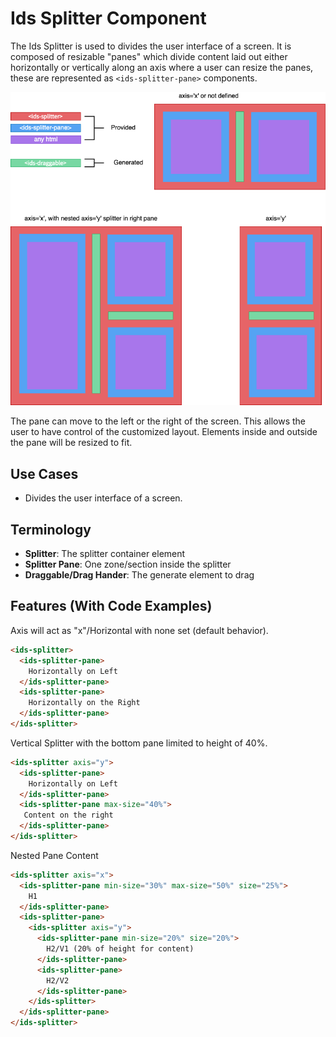 # Ids Splitter Component

The Ids Splitter is used to divides the user interface of a screen. It is composed of resizable "panes" which divide content laid out either horizontally or vertically
along an axis where a user can resize the panes, these are represented as `<ids-splitter-pane>` components.

![Different variations of IdsSplitterLayout](./doc/ids-splitter-markup-legend.png)

The pane can move to the left or the right of the screen. This allows the user to have control of the customized layout. Elements inside and outside the pane will be resized to fit.

## Use Cases

- Divides the user interface of a screen.

## Terminology

- **Splitter**: The splitter container element
- **Splitter Pane**: One zone/section inside the splitter
- **Draggable/Drag Hander**: The generate element to drag

## Features (With Code Examples)

Axis will act as "x"/Horizontal with none set (default behavior).

```html
<ids-splitter>
  <ids-splitter-pane>
    Horizontally on Left
  </ids-splitter-pane>
  <ids-splitter-pane>
    Horizontally on the Right
  </ids-splitter-pane>
</ids-splitter>
```

Vertical Splitter with the bottom pane limited to height of 40%.

```html
<ids-splitter axis="y">
  <ids-splitter-pane>
    Horizontally on Left
  </ids-splitter-pane>
  <ids-splitter-pane max-size="40%">
   Content on the right
  </ids-splitter-pane>
</ids-splitter>
```

Nested Pane Content

```html
<ids-splitter axis="x">
  <ids-splitter-pane min-size="30%" max-size="50%" size="25%">
    H1
  </ids-splitter-pane>
  <ids-splitter-pane>
    <ids-splitter axis="y">
      <ids-splitter-pane min-size="20%" size="20%">
        H2/V1 (20% of height for content)
      </ids-splitter-pane>
      <ids-splitter-pane>
        H2/V2
      </ids-splitter-pane>
    </ids-splitter>
  </ids-splitter-pane>
</ids-splitter>
```


